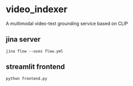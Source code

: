 # video_indexer
A multimodal video-text grounding service based on CLIP

## jina server
```
jina flow --uses flow.yml
```

## streamlit frontend
```
python frontend.py
```